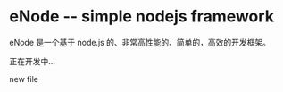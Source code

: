 # eNode -- simple nodejs framework #

eNode 是一个基于 node.js 的、非常高性能的、简单的，高效的开发框架。

正在开发中...

new file
